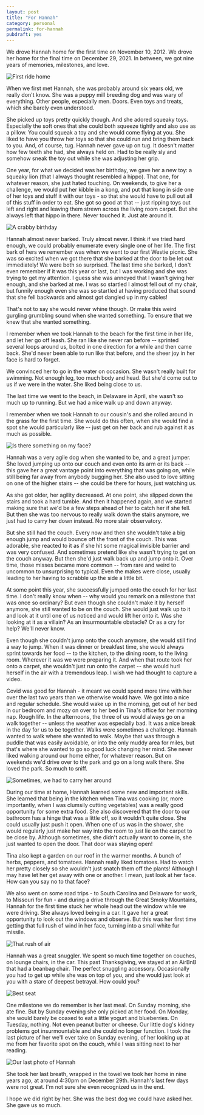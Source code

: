 ```yaml
---
layout: post
title: "For Hannah"
category: personal
permalink: for-hannah
pubdraft: yes
---
```


We drove Hannah home for the first time on November 10, 2012. We drove her home for the final time on December 29, 2021. In between, we got nine years of memories, milestones, and love.

![First ride home](/assets/hannah/first.jpg)

When we first met Hannah, she was probably around six years old, we really don't know. She was a puppy mill breeding dog and was wary of everything. Other people, especially men. Doors. Even toys and treats, which she barely even understood.

She picked up toys pretty quickly though. And she adored squeaky toys. Especially the soft ones that she could both squeeze tightly and also use as a pillow. You could squeak a toy and she would come flying at you. She liked to have you throw her toys so that she could run and bring them back to you. And, of course, tug. Hannah never gave up on tug. It doesn't matter how few teeth she had, she always held on. Had to be really sly and somehow sneak the toy out while she was adjusting her grip.

One year, for what we decided was her birthday, we gave her a new toy: a squeaky lion (that I always thought resembled a hippo). That one, for whatever reason, she just hated touching. On weekends, to give her a challenge, we would put her kibble in a kong, and put that kong in side one of her toys and stuff it with our toys - so that she would have to pull out all of this stuff in order to eat. She got so good at that -- just ripping toys out left and right and leaving them strewn across the living room carpet. But she always left that hippo in there. Never touched it. Just ate around it.

![A crabby birthday](/assets/hannah/crabby-birthday.jpg)

Hannah almost never barked. Truly almost never. I think if we tried hard enough, we could probably enumerate every single one of her life. The first bark of hers we remember was when we went to our first Westie picnic. She was so excited when we got there that she barked at the door to be let out immediately! We were both so surprised. The last time she barked, I don't even remember if it was this year or last, but I was working and she was trying to get my attention. I guess she was annoyed that I wasn't giving her enough, and she barked at me. I was so startled I almost fell out of my chair, but funnily enough even she was so startled at having produced that sound that she fell backwards and almost got dangled up in my cables!

That's not to say she would never whine though. Or make this weird gurgling grumbling sound when she wanted something. To ensure that we knew that she wanted something.

I remember when we took Hannah to the beach for the first time in her life, and let her go off leash. She ran like she never ran before -- sprinted several loops around us, bolted in one direction for a while and then came back. She'd never been able to run like that before, and the sheer joy in her face is hard to forget.

We convinced her to go in the water on occasion. She wasn't really built for swimming. Not enough leg, too much body and head. But she'd come out to us if we were in the water. She liked being close to us.

The last time we went to the beach, in Delaware in April, she wasn't so much up to running. But we had a nice walk up and down anyway.

I remember when we took Hannah to our cousin's and she rolled around in the grass for the first time. She would do this often, when she would find a spot she would particularly like -- just get on her back and rub against it as much as possible.

![Is there something on my face?](/assets/hannah/on-my-face.jpg)

Hannah was a very agile dog when she wanted to be, and a great jumper. She loved jumping up onto our couch and even onto its arm or its back -- this gave her a great vantage point into everything that was going on, while still being far away from anybody bugging her. She also used to love sitting on one of the higher stairs -- she could be there for hours, just watching us.

As she got older, her agility decreased. At one point, she slipped down the stairs and took a hard tumble. And then it happened again, and we started making sure that we'd be a few steps ahead of her to catch her if she fell. But then she was too nervous to really walk down the stairs anymore, we just had to carry her down instead. No more stair observatory.

But she still had the couch. Every now and then she wouldn't take a big enough jump and would bounce off the front of the couch. This was adorable, she reacted to it as if she hit some magical invisible barrier and was very confused. And sometimes pretend like she wasn't trying to get on the couch anyway. But then she'd just walk back up and jump onto it. Over time, those misses became more common -- from rare and weird to uncommon to unsurprising to typical. Even the makes were close, usually leading to her having to scrabble up the side a little bit.

At some point this year, she successfully jumped onto the couch for her last time. I don't really know when -- why would you remark on a milestone that was once so ordinary? But even though she couldn't make it by herself anymore, she still wanted to be on the couch. She would just walk up to it and look at it until one of us noticed and would lift her onto it. Was she looking at it as a villain? As an insurmountable obstacle? Or as a cry for help? We'll never know.

Even though she couldn't jump onto the couch anymore, she would still find a way to jump. When it was dinner or breakfast time, she would always sprint towards her food -- to the kitchen, to the dining room, to the living room. Wherever it was we were preparing it. And when that route took her onto a carpet, she wouldn't just run onto the carpet -- she would hurl herself in the air with a tremendous leap. I wish we had thought to capture a video.

Covid was good for Hannah - it meant we could spend more time with her over the last two years than we otherwise would have. We got into a nice and regular schedule. She would wake up in the morning, get out of her bed in our bedroom and mozy on over to her bed in Tina's office for her morning nap. Rough life. In the afternoons, the three of us would always go on a walk together -- unless the weather was especially bad. It was a nice break in the day for us to be together. Walks were sometimes a challenge. Hannah wanted to walk where she wanted to walk. Maybe that was through a puddle that was easily avoidable, or into the only muddy area for miles, but that's where she wanted to go so good luck changing her mind. She never liked walking around our home either, for whatever reason. But on weekends we'd drive over to the park and go on a long walk there. She loved the park. So much to sniff.

![Sometimes, we had to carry her around](/assets/hannah/travel-buddy.jpg)

During our time at home, Hannah learned some new and important skills. She learned that being in the kitchen when Tina was cooking (or, more importantly, when I was clumsily cutting vegetables) was a really good opportunity for some extra food. She also discovered that the door to our bathroom has a hinge that was a little off, so it wouldn't quite close. She could usually just push it open. When one of us was in the shower, she would regularly just make her way into the room to just lie on the carpet to be close by. Although sometimes, she didn't actually want to come in, she just wanted to open the door. That door was staying open!

Tina also kept a garden on our roof in the warmer months. A bunch of herbs, peppers, and tomatoes. Hannah really liked tomatoes. Had to watch her pretty closely so she wouldn't just snatch them off the plants! Although I may have let her get away with one or another. I mean, just look at her face. How can you say no to that face?

We also went on some road trips - to South Carolina and Delaware for work, to Missouri for fun - and during a drive through the Great Smoky Mountains, Hannah for the first time stuck her whole head out the window while we were driving. She always loved being in a car. It gave her a great opportunity to look out the windows and observe. But this was her first time getting that full rush of wind in her face, turning into a small white fur missile.

![That rush of air](/assets/hannah/in-the-wind.jpg)

Hannah was a great snuggler. We spent so much time together on couches, on lounge chairs, in the car. This past Thanksgiving, we stayed at an AirBnB that had a beanbag chair. The perfect snuggling accessory. Occasionally you had to get up while she was on top of you, and she would just look at you with a stare of deepest betrayal. How could you?

![Best seat](/assets/hannah/best-seat.jpg)

One milestone we do remember is her last meal. On Sunday morning, she ate fine. But by Sunday evening she only picked at her food. On Monday, she would barely be coaxed to eat a little yogurt and blueberries. On Tuesday, nothing. Not even peanut butter or cheese. Our little dog's kidney problems got insurmountable and she could no longer function. I took the last picture of her we'll ever take on Sunday evening, of her looking up at me from her favorite spot on the couch, while I was sitting next to her reading.

![Our last photo of Hannah](/assets/hannah/last.jpg)

She took her last breath, wrapped in the towel we took her home in nine years ago, at around 4:30pm on December 29th. Hannah's last few days were not great. I'm not sure she even recognized us in the end.

I hope we did right by her. She was the best dog we could have asked her. She gave us so much.
